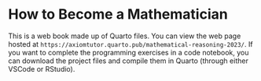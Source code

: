 # How to Become a Mathematician

This is a web book made up of Quarto files.  You can view the web page hosted at `https://axiomtutor.quarto.pub/mathematical-reasoning-2023/`.  If you want to complete the programming exercises in a code notebook, you can download the project files and compile them in Quarto (through either VSCode or RStudio).  

